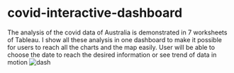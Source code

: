# covid-interactive-dashboard
The analysis of the covid data of Australia is demonstrated in 7 worksheets of Tableau. I show all these analysis in one dashboard to make it possible for users to reach all the charts and the map easily. User will be able to choose the date to reach the desired information or see trend of data in motion
![dash](https://user-images.githubusercontent.com/13860566/140644020-055876c7-cf64-4d36-a1da-9f1cfbed4051.png)

